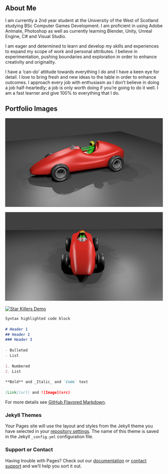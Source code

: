 ## About Me

I am currently a 2nd year student at the University of the West of Scotland studying BSc Computer Games Development. I am proficient in using Adobe Animate, Photoshop as well as currently learning Blender, Unity, Unreal Engine, C# and Visual Studio. 

I am eager and determined to learn and develop my skills and experiences to expand my scope of work and personal attributes. I believe in experimentation, pushing boundaries and exploration in order to enhance creativity and originality.

I have a ‘can-do’ attitude towards everything I do and I have a keen eye for detail. I love to bring fresh and new ideas to the table in order to enhance outcomes. I approach every job with enthusiasm as I don’t believe in doing a job half-heartedly; a job is only worth doing if you’re going to do it well. I am a fast learner and give 100% to everything that I do.


## Portfolio Images

![image of a car](https://raw.githubusercontent.com/RyanM83/RyanM83.github.io/master/3D_Car_Side_View.png "3D car I created using Blender - Side view")

![image of a car](https://raw.githubusercontent.com/RyanM83/RyanM83.github.io/master/3D_Car_Front_View.png "3D car I created using Blender - Front view")

[![Star Killers Demo](http://img.youtube.com/vi/v6l82JZwbTY/0.jpg)](http://www.youtube.com/watch?v=v6l82JZwbTY "Star Killer Demo")

```markdown
Syntax highlighted code block

# Header 1
## Header 2
### Header 3

- Bulleted
- List

1. Numbered
2. List

**Bold** and _Italic_ and `Code` text

[Link](url) and ![Image](src)
```

For more details see [GitHub Flavored Markdown](https://guides.github.com/features/mastering-markdown/).

### Jekyll Themes

Your Pages site will use the layout and styles from the Jekyll theme you have selected in your [repository settings](https://github.com/RyanM83/RyanM83.github.io/settings). The name of this theme is saved in the Jekyll `_config.yml` configuration file.

### Support or Contact

Having trouble with Pages? Check out our [documentation](https://help.github.com/categories/github-pages-basics/) or [contact support](https://github.com/contact) and we’ll help you sort it out.
